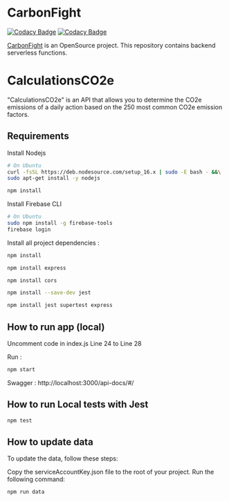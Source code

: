 # CarbonFight

[![Codacy Badge](https://app.codacy.com/project/badge/Grade/48178d7adaa54b29950b701f33a0893a)](https://app.codacy.com/gh/CarbonFight/calculation/dashboard?utm_source=gh&utm_medium=referral&utm_content=&utm_campaign=Badge_grade) [![Codacy Badge](https://app.codacy.com/project/badge/Coverage/48178d7adaa54b29950b701f33a0893a)](https://app.codacy.com/gh/CarbonFight/calculation/dashboard?utm_source=gh&utm_medium=referral&utm_content=&utm_campaign=Badge_coverage)

[CarbonFight](https://carbonfight.app) is an OpenSource project. 
This repository contains backend serverless functions.

# CalculationsCO2e
"CalculationsCO2e" is an API that allows you to determine the CO2e emissions of a daily action based on the 250 most common CO2e emission factors.

## Requirements

Install Nodejs

```bash
# On Ubuntu
curl -fsSL https://deb.nodesource.com/setup_16.x | sudo -E bash - &&\
sudo apt-get install -y nodejs

npm install
```

Install Firebase CLI

```bash
# On Ubuntu
sudo npm install -g firebase-tools
firebase login
```

Install all project dependencies : 

```bash
npm install
```

```bash
npm install express
```

```bash
npm install cors
```

```bash
npm install --save-dev jest
```

```bash
npm install jest supertest express
```

## How to run app (local)

Uncomment code in index.js Line 24 to Line 28

Run :
```bash
npm start
```

Swagger : http://localhost:3000/api-docs/#/

## How to run Local tests with Jest

```bash
npm test 
```


## How to update data

To update the data, follow these steps:

Copy the serviceAccountKey.json file to the root of your project.
Run the following command:

```bash
npm run data

